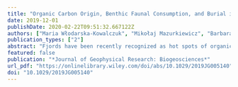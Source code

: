 ```yaml
---
title: "Organic Carbon Origin, Benthic Faunal Consumption, and Burial in Sediments of Northern Atlantic and Arctic Fjords (60–81°N)"
date: 2019-12-01
publishDate: 2020-02-22T09:51:32.667122Z
authors: ["Maria Włodarska‐Kowalczuk", "Mikołaj Mazurkiewicz", "Barbara Górska", "Loïc N. Michel", "Emilia Jankowska", "Agata Zaborska"]
publication_types: ["2"]
abstract: "Fjords have been recently recognized as hot spots of organic carbon (Corg) sequestration in marine sediments. This study aims to identify regional and local drivers of variability of Corg burial in north Atlantic and Arctic fjords. We provide a comparative quantiﬁcation of Corg, δ13C, photosynthetic pigments content, benthic biomass, consumption, Corg accumulation, and burial rates in sediments in six fjords (60–81°N). Higher sediment Corg content in southern Norway reﬂected longer phytoplankton growth season and higher productivity. Higher contributions of terrestrial Corg were noted in temperate/southern Norway (dense land vegetation and high precipitation) and Arctic/Svalbard (glacial erosion) than in subarctic/northern Norway locations. Benthic biomass and carbon consumption were best correlated to δ13C and photosynthetic pigments content indicating control by quality rather than quantity of available food. Benthic faunal consumption did not seem to affect the variability in Corg burial. Regional environmental factors (water temperature and latitude) combined with local factors (Corg, grain size, and pigment concentration) explained 94% of Corg burial variability. Based on the present study and literature data on Corg content, origin, and burial rates, the fjords were classiﬁed into four categories: temperate, subarctic, Arctic with glaciers, and Arctic without glaciers. The variability in marine productivity, terrestrial inﬂows, and carbon sequestration in fjords must be considered for global estimates of their role in blue carbon storage and for building scenarios of future changes in the course of climate warming."
featured: false
publication: "*Journal of Geophysical Research: Biogeosciences*"
url_pdf: "https://onlinelibrary.wiley.com/doi/abs/10.1029/2019JG005140"
doi: "10.1029/2019JG005140"
---
```


